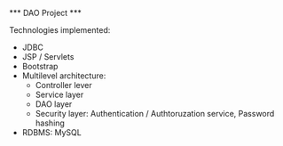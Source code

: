 *** DAO Project ***

Technologies implemented:

- JDBC
- JSP / Servlets
- Bootstrap
- Multilevel architecture:
  * Controller lever
  * Service layer
  * DAO layer
  * Security layer: Authentication / Authtoruzation service, Password hashing
- RDBMS: MySQL
